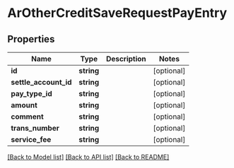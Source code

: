 # ArOtherCreditSaveRequestPayEntry

## Properties
Name | Type | Description | Notes
------------ | ------------- | ------------- | -------------
**id** | **string** |  | [optional] 
**settle_account_id** | **string** |  | [optional] 
**pay_type_id** | **string** |  | [optional] 
**amount** | **string** |  | [optional] 
**comment** | **string** |  | [optional] 
**trans_number** | **string** |  | [optional] 
**service_fee** | **string** |  | [optional] 

[[Back to Model list]](../README.md#documentation-for-models) [[Back to API list]](../README.md#documentation-for-api-endpoints) [[Back to README]](../README.md)



